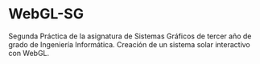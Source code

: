 # WebGL-SG
Segunda Práctica de la asignatura de Sistemas Gráficos de tercer año de grado de Ingeniería Informática.
Creación de un sistema solar interactivo con WebGL.
